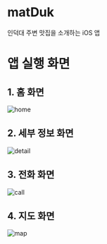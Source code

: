 # matDuk

인덕대 주변 맛집을 소개하는 iOS 앱

# 앱 실행 화면

## 1. 홈 화면

![home](https://user-images.githubusercontent.com/51291185/156366546-90ecb22b-14b3-45e0-8c2f-b301a0b33174.png)

## 2. 세부 정보 화면

![detail](https://user-images.githubusercontent.com/51291185/156366639-1316b111-9952-4dac-9381-b26b96e43899.png)

## 3. 전화 화면

![call](https://user-images.githubusercontent.com/51291185/156366654-4b20aba8-698a-4e78-b0b8-0e3f734f25a7.png)

## 4. 지도 화면

![map](https://user-images.githubusercontent.com/51291185/156366670-234b7a44-d471-4528-851f-f6f71a8f3663.png)
